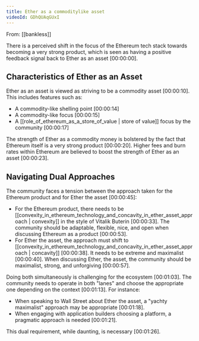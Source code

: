 ```yaml
---
title: Ether as a commoditylike asset
videoId: GDhQUAqGUxI
---
```


From: [[bankless]] <br/> 

There is a perceived shift in the focus of the Ethereum tech stack towards becoming a very strong product, which is seen as having a positive feedback signal back to Ether as an asset <a class="yt-timestamp" data-t="00:00:00">[00:00:00]</a>.

## Characteristics of Ether as an Asset

Ether as an asset is viewed as striving to be a commodity asset <a class="yt-timestamp" data-t="00:00:10">[00:00:10]</a>. This includes features such as:
*   A commodity-like shelling point <a class="yt-timestamp" data-t="00:00:14">[00:00:14]</a>
*   A commodity-like focus <a class="yt-timestamp" data-t="00:00:15">[00:00:15]</a>
*   A [[role_of_ethereum_as_a_store_of_value | store of value]] focus by the community <a class="yt-timestamp" data-t="00:00:17">[00:00:17]</a>

The strength of Ether as a commodity money is bolstered by the fact that Ethereum itself is a very strong product <a class="yt-timestamp" data-t="00:00:20">[00:00:20]</a>. Higher fees and burn rates within Ethereum are believed to boost the strength of Ether as an asset <a class="yt-timestamp" data-t="00:00:23">[00:00:23]</a>.

## Navigating Dual Approaches

The community faces a tension between the approach taken for the Ethereum product and for Ether the asset <a class="yt-timestamp" data-t="00:00:45">[00:00:45]</a>:
*   For the Ethereum product, there needs to be [[convexity_in_ethereum_technology_and_concavity_in_ether_asset_approach | convexity]] in the style of Vitalik Buterin <a class="yt-timestamp" data-t="00:00:33">[00:00:33]</a>. The community should be adaptable, flexible, nice, and open when discussing Ethereum as a product <a class="yt-timestamp" data-t="00:00:53">[00:00:53]</a>.
*   For Ether the asset, the approach must shift to [[convexity_in_ethereum_technology_and_concavity_in_ether_asset_approach | concavity]] <a class="yt-timestamp" data-t="00:00:38">[00:00:38]</a>. It needs to be extreme and maximalist <a class="yt-timestamp" data-t="00:00:40">[00:00:40]</a>. When discussing Ether, the asset, the community should be maximalist, strong, and unforgiving <a class="yt-timestamp" data-t="00:00:57">[00:00:57]</a>.

Doing both simultaneously is challenging for the ecosystem <a class="yt-timestamp" data-t="00:01:03">[00:01:03]</a>. The community needs to operate in both "lanes" and choose the appropriate one depending on the context <a class="yt-timestamp" data-t="00:01:13">[00:01:13]</a>. For instance:
*   When speaking to Wall Street about Ether the asset, a "yachty maximalist" approach may be appropriate <a class="yt-timestamp" data-t="00:01:18">[00:01:18]</a>.
*   When engaging with application builders choosing a platform, a pragmatic approach is needed <a class="yt-timestamp" data-t="00:01:21">[00:01:21]</a>.

This dual requirement, while daunting, is necessary <a class="yt-timestamp" data-t="00:01:26">[00:01:26]</a>.